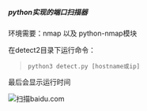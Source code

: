 ##### python实现的端口扫描器

环境需要：nmap 以及 python-nmap模块

在detect2目录下运行命令：

> `python3 detect.py [hostname或ip]`

最后会显示运行时间

![扫描baidu.com](C:\Users\10194\Desktop\detect2\效果.png )